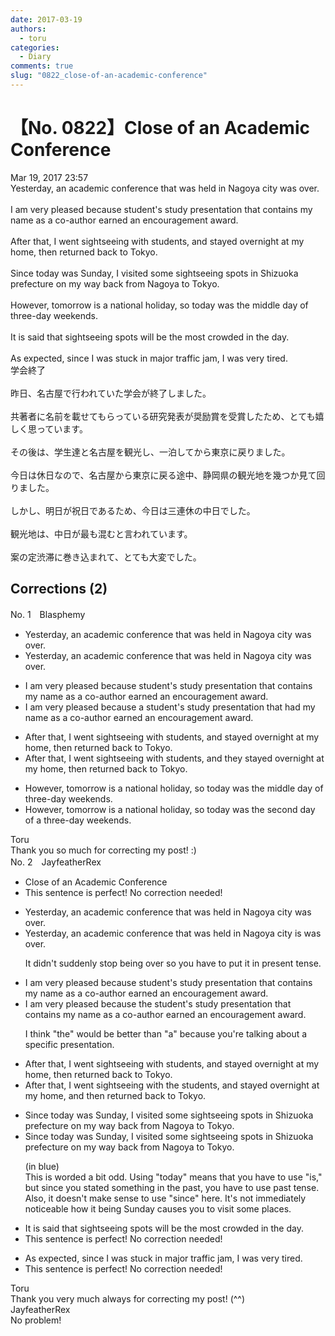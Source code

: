 ```yaml
---
date: 2017-03-19
authors:
  - toru
categories:
  - Diary
comments: true
slug: "0822_close-of-an-academic-conference"
---
```


# 【No. 0822】Close of an Academic Conference
<div class="date">Mar 19, 2017 23:57</div>
<div id="post"><div id="body_show_ori">
Yesterday, an academic conference that was held in Nagoya city was over.<br/><br/>I am very pleased because student's study presentation that contains my name as a co-author earned an encouragement award.<br/><br/>After that, I went sightseeing with students, and stayed overnight at my home, then returned back to Tokyo.<br/><br/>Since today was Sunday, I visited some sightseeing spots in Shizuoka prefecture on my way back from Nagoya to Tokyo.<br/><br/>However, tomorrow is a national holiday, so today was the middle day of three-day weekends.<br/><br/>It is said that sightseeing spots will be the most crowded in the day.<br/><br/>As expected, since I was stuck in major traffic jam, I was very tired.
</div></div>

<!-- more -->

<div id="post_ja"><div id="body_show_mo">
学会終了<br/><br/>昨日、名古屋で行われていた学会が終了しました。<br/><br/>共著者に名前を載せてもらっている研究発表が奨励賞を受賞したため、とても嬉しく思っています。<br/><br/>その後は、学生達と名古屋を観光し、一泊してから東京に戻りました。<br/><br/>今日は休日なので、名古屋から東京に戻る途中、静岡県の観光地を幾つか見て回りました。<br/><br/>しかし、明日が祝日であるため、今日は三連休の中日でした。<br/><br/>観光地は、中日が最も混むと言われています。<br/><br/>案の定渋滞に巻き込まれて、とても大変でした。
</div></div>

## Corrections (2)
<div id="block"><div class="first_name"> No. 1　<span class="just_name">Blasphemy</span></div><div id="block2">
<ul class="correction_field">
<li class="incorrect">Yesterday, an academic conference that was held in Nagoya city was over.</li>
<li class="corrected correct">
Yesterday, an academic conference <span class="sline"><span class="f_red">that </span></span>was held in Nagoya city<span class="sline"><span class="f_gray"> was over</span></span>.
</li>
</ul>
<ul class="correction_field">
<li class="incorrect">I am very pleased because student's study presentation that contains my name as a co-author earned an encouragement award.</li>
<li class="corrected correct">
I am very pleased because <span class="f_blue">a </span>student's <span class="sline"><span class="f_gray">study </span></span>presentation that <span class="f_blue">had</span> my name as a co-author earned an encouragement award.
</li>
</ul>
<ul class="correction_field">
<li class="incorrect">After that, I went sightseeing with students, and stayed overnight at my home, then returned back to Tokyo.</li>
<li class="corrected correct">
After that, I went sightseeing with students, and <span class="f_blue">they </span>stayed overnight at my home, then returned <span class="sline"><span class="f_gray">back </span></span>to Tokyo.
</li>
</ul>
<ul class="correction_field">
<li class="incorrect">However, tomorrow is a national holiday, so today was the middle day of three-day weekends.</li>
<li class="corrected correct">
However, tomorrow is a national holiday, so today was the <span class="f_blue">second </span>day of <span class="f_blue">a</span> three-day weekend<span class="sline"><span class="f_red">s</span></span>.
</li>
</ul>
</div><div class="name"><span class="just_name">Toru</span><br>
Thank you so much for correcting my post! :)
</div>
</div>
<div id="block"><div class="first_name"> No. 2　<span class="just_name">JayfeatherRex</span></div><div id="block2">
<ul class="correction_field">
<li class="incorrect">Close of an Academic Conference</li>
<li class="corrected perfect">This sentence is perfect! No correction needed!</li>
</ul>
<ul class="correction_field">
<li class="incorrect">Yesterday, an academic conference that was held in Nagoya city was over.</li>
<li class="corrected correct">
Yesterday, an academic conference that was held in Nagoya city <span class="f_red">is </span><span class="sline">was </span>over.
<p class="correction_comment">It didn't suddenly stop being over so you have to put it in present tense.</p>
</li>
</ul>
<ul class="correction_field">
<li class="incorrect">I am very pleased because student's study presentation that contains my name as a co-author earned an encouragement award.</li>
<li class="corrected correct">
I am very pleased because <span class="f_red">the </span>student's <span class="sline">study </span>presentation that contains my name as a co-author earned an encouragement award.
<p class="correction_comment">I think "the" would be better than "a" because you're talking about a specific presentation.</p>
</li>
</ul>
<ul class="correction_field">
<li class="incorrect">After that, I went sightseeing with students, and stayed overnight at my home, then returned back to Tokyo.</li>
<li class="corrected correct">
After that, I went sightseeing with <span class="f_red">the </span>students, and stayed overnight at my home, <span class="f_red">and </span>then returned back to Tokyo.
</li>
</ul>
<ul class="correction_field">
<li class="incorrect">Since today was Sunday, I visited some sightseeing spots in Shizuoka prefecture on my way back from Nagoya to Tokyo.</li>
<li class="corrected correct">
<span class="f_blue">Since today was</span> <span class="f_blue">Sunday, I visited</span> some sightseeing spots in Shizuoka prefecture on my way back from Nagoya to Tokyo.
<p class="correction_comment">(in blue)<br/>This is worded a bit odd.  Using "today" means that you have to use "is," but since you stated something in the past, you have to use past tense.  Also, it doesn't make sense to use "since" here.  It's not immediately noticeable how it being Sunday causes you to visit some places.</p>
</li>
</ul>
<ul class="correction_field">
<li class="incorrect">It is said that sightseeing spots will be the most crowded in the day.</li>
<li class="corrected perfect">This sentence is perfect! No correction needed!</li>
</ul>
<ul class="correction_field">
<li class="incorrect">As expected, since I was stuck in major traffic jam, I was very tired.</li>
<li class="corrected perfect">This sentence is perfect! No correction needed!</li>
</ul>
</div><div class="name"><span class="just_name">Toru</span><br>
Thank you very much always for correcting my post! (^^)
</div>
<div class="name"><span class="just_name">JayfeatherRex</span><br>
No problem!
</div>
</div>
